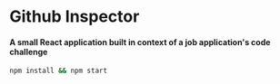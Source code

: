 # Github Inspector
#### A small React application built in context of a job application's code challenge

```bash
npm install && npm start
```
